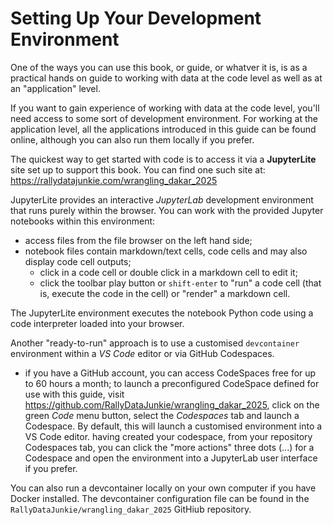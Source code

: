 # Setting Up Your Development Environment

One of the ways you can use this book, or guide, or whatver it is, is as a practical hands on guide to working with data at the code level as well as at an "application" level.

If you want to gain experience of working with data at the code level, you'll need access to some sort of development environment. For working at the application level, all the applications introduced in this guide can be found online, although you can also run them locally if you prefer.

The quickest way to get started with code is to access it via a __JupyterLite__ site set up to support this book. You can find one such site at: https://rallydatajunkie.com/wrangling_dakar_2025

JupyterLite provides an interactive *JupyterLab* development environment that runs purely within the browser. You can work with the provided Jupyter notebooks within this environment:

- access files from the file browser on the left hand side;
- notebook files contain markdown/text cells, code cells and may also display code cell outputs;
  - click in a code cell or double click in a markdown cell to edit it;
  - click the toolbar play button or `shift-enter` to "run" a code cell (that is, execute the code in the cell) or "render" a markdown cell.

The JupyterLite environment executes the notebook Python code using a code interpreter loaded into your browser.

Another "ready-to-run" approach is to use a customised `devcontainer` environment within a *VS Code* editor or via GitHub Codespaces.

- if you have a GitHub account, you can access CodeSpaces free for up to 60 hours a month; to launch a preconfigured CodeSpace defined for use with this guide, visit https://github.com/RallyDataJunkie/wrangling_dakar_2025, click on the green *Code* menu button, select the *Codespaces* tab and launch a Codespace. By default, this will launch a customised environment into a VS Code editor. having created your codespace, from your repository Codespaces tab, you can click the "more actions" three dots (...) for a Codespace and open the environment into a JupyterLab user interface if you prefer.

You can also run a devcontainer locally on your own computer if you have Docker installed. The devcontainer configuration file can be found in the `RallyDataJunkie/wrangling_dakar_2025` GitHiub repository.